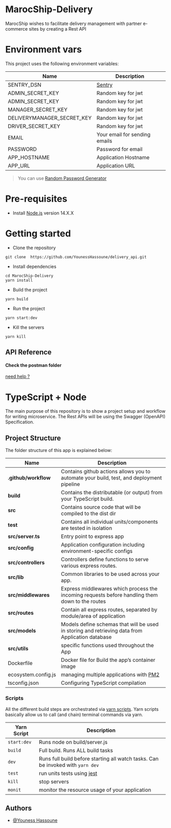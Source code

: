 # MarocShip-Delivery

MarocShip wishes to facilitate delivery management with partner e-commerce sites by creating a Rest API

# Environment vars

This project uses the following environment variables:

| Name                       | Description                                      |
| -------------------------- | ------------------------------------------------ |
| SENTRY_DSN                 | [Sentry](https://docs.sentry.io/platforms/node/) |
| ADMIN_SECRET_KEY           | Random key for jwt                               |
| ADMIN_SECRET_KEY           | Random key for jwt                               |
| MANAGER_SECRET_KEY         | Random key for jwt                               |
| DELIVERYMANAGER_SECRET_KEY | Random key for jwt                               |
| DRIVER_SECRET_KEY          | Random key for jwt                               |
| EMAIL                      | Your email for sending emails                    |
| PASSWORD                   | Password for email                               |
| APP_HOSTNAME               | Application Hostname                             |
| APP_URL                    | Application URL                                  |

> You can use [Random Password Generator](https://www.avast.com/random-password-generator)

# Pre-requisites

- Install [Node.js](https://nodejs.org/en/) version 14.X.X

# Getting started

- Clone the repository

```
git clone  https://github.com/YounessHassoune/delivery_api.git
```

- Install dependencies

```
cd MarocShip-Delivery
yarn install
```

- Build the project

```
yarn build
```

- Run the project

```
yarn start:dev
```

- Kill the servers

```
yarn kill
```

## API Reference

#### Check the postman folder

[need help ?](https://learning.postman.com/docs/getting-started/importing-and-exporting-data/)

# TypeScript + Node

The main purpose of this repository is to show a project setup and workflow for writing microservice. The Rest APIs will be using the Swagger (OpenAPI) Specification.

## Project Structure

The folder structure of this app is explained below:

| Name                 | Description                                                                                              |
| -------------------- | -------------------------------------------------------------------------------------------------------- |
| **.github/workflow** | Contains github actions allows you to automate your build, test, and deployment pipeline                 |
| **build**            | Contains the distributable (or output) from your TypeScript build.                                       |
| **src**              | Contains source code that will be compiled to the dist dir                                               |
| **test**             | Contains all individual units/components are tested in isolation                                         |
| **src/server.ts**    | Entry point to express app                                                                               |
| **src/config**       | Application configuration including environment-specific configs                                         |
| **src/controllers**  | Controllers define functions to serve various express routes.                                            |
| **src/lib**          | Common libraries to be used across your app.                                                             |
| **src/middlewares**  | Express middlewares which process the incoming requests before handling them down to the routes          |
| **src/routes**       | Contain all express routes, separated by module/area of application                                      |
| **src/models**       | Models define schemas that will be used in storing and retrieving data from Application database         |
| **src/utils**        | specific functions used throughout the App                                                               |
| Dockerfile           | Docker file for Build the app’s container image                                                          |
| ecosystem.config.js  | managing multiple applications with [PM2](https://pm2.keymetrics.io/docs/usage/application-declaration/) |
| tsconfig.json        | Configuring TypeScript compilation                                                                       |

### Scripts

All the different build steps are orchestrated via [yarn scripts](https://classic.yarnpkg.com/lang/en/docs/cli/run/).
Yarn scripts basically allow us to call (and chain) terminal commands via yarn.

| Yarn Script | Description                                                                     |
| ----------- | ------------------------------------------------------------------------------- |
| `start:dev` | Runs node on build/server.js                                                    |
| `build`     | Full build. Runs ALL build tasks                                                |
| `dev`       | Runs full build before starting all watch tasks. Can be invoked with `yarn dev` |
| `test`      | run units tests using [jest](https://jestjs.io/)                                |
| `kill`      | stop servers                                                                    |
| `monit`     | monitor the resource usage of your application                                  |

## Authors

- [@Youness Hassoune](https://twitter.com/YounessHassoune)

